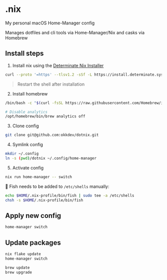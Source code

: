 # .nix

My personal macOS Home-Manager config

Manages dotfiles and cli tools via Home-Manager/Nix and casks via Homebrew

## Install steps

1. Install nix using the [Determinate Nix Installer](https://github.com/DeterminateSystems/nix-installer)
```sh
curl --proto '=https' --tlsv1.2 -sSf -L https://install.determinate.systems/nix | sh -s -- install
```
> Restart the shell after installation
2. Install homebrew
```sh
/bin/bash -c "$(curl -fsSL https://raw.githubusercontent.com/Homebrew/install/HEAD/install.sh)"

# Disable analytics
/opt/homebrew/bin/brew analytics off
```
3. Clone config
```sh
git clone git@github.com:okkdev/dotnix.git
```
4. Symlink config
```sh
mkdir ~/.config
ln -s (pwd)/dotnix ~/.config/home-manager
```
5. Activate config
```sh
nix run home-manager -- switch
```

🚨 Fish needs to be added to `/etc/shells` manually:
```sh
echo $HOME/.nix-profile/bin/fish | sudo tee -a /etc/shells
chsh -s $HOME/.nix-profile/bin/fish
```

## Apply new config

```sh
home-manager switch
```

## Update packages

```sh
nix flake update
home-manager switch
```

```sh
brew update
brew upgrade
```

